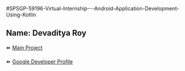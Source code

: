 #SPSGP-59196-Virtual-Internship---Android-Application-Development-Using-Kotlin

## Name: Devaditya Roy

⏩ [Main Project](https://github.com/smartinternz02/SPSGP-59196-Virtual-Internship---Android-Application-Development-Using-Kotlin)

⏩ [Google Developer Profile]( https://g.dev/devaditya)
